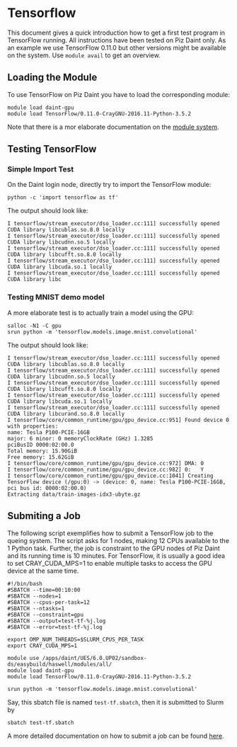 # Tensorflow

This document gives a quick introduction how to get a first test program in
TensorFlow running. All instructions have been tested on Piz Daint only. As an
example we use TensorFlow 0.11.0 but other versions might be available on the
system. Use `module avail` to get an overview.


## Loading the Module

To use TensorFlow on Piz Daint you have to load the corresponding module:

```
module load daint-gpu
module load TensorFlow/0.11.0-CrayGNU-2016.11-Python-3.5.2
```

Note that there is a mor elaborate documentation on the
[module system](https://eth-cscs.github.io/production/getting_started/faq/#software-and-modules).

## Testing TensorFlow

### Simple Import Test
On the Daint login node, directly try to import the TensorFlow module:

```
python -c 'import tensorflow as tf'
```

The output should look like:

```
I tensorflow/stream_executor/dso_loader.cc:111] successfully opened CUDA library libcublas.so.8.0 locally
I tensorflow/stream_executor/dso_loader.cc:111] successfully opened CUDA library libcudnn.so.5 locally
I tensorflow/stream_executor/dso_loader.cc:111] successfully opened CUDA library libcufft.so.8.0 locally
I tensorflow/stream_executor/dso_loader.cc:111] successfully opened CUDA library libcuda.so.1 locally
I tensorflow/stream_executor/dso_loader.cc:111] successfully opened CUDA library libc
```

### Testing MNIST demo model

A more elaborate test is to actually train a model using the GPU:

```
salloc -N1 -C gpu
srun python -m 'tensorflow.models.image.mnist.convolutional'
```

The output should look like:

```
I tensorflow/stream_executor/dso_loader.cc:111] successfully opened CUDA library libcublas.so.8.0 locally
I tensorflow/stream_executor/dso_loader.cc:111] successfully opened CUDA library libcudnn.so.5 locally
I tensorflow/stream_executor/dso_loader.cc:111] successfully opened CUDA library libcufft.so.8.0 locally
I tensorflow/stream_executor/dso_loader.cc:111] successfully opened CUDA library libcuda.so.1 locally
I tensorflow/stream_executor/dso_loader.cc:111] successfully opened CUDA library libcurand.so.8.0 locally
I tensorflow/core/common_runtime/gpu/gpu_device.cc:951] Found device 0 with properties:
name: Tesla P100-PCIE-16GB
major: 6 minor: 0 memoryClockRate (GHz) 1.3285
pciBusID 0000:02:00.0
Total memory: 15.90GiB
Free memory: 15.62GiB
I tensorflow/core/common_runtime/gpu/gpu_device.cc:972] DMA: 0
I tensorflow/core/common_runtime/gpu/gpu_device.cc:982] 0:   Y
I tensorflow/core/common_runtime/gpu/gpu_device.cc:1041] Creating TensorFlow device (/gpu:0) -> (device: 0, name: Tesla P100-PCIE-16GB, pci bus id: 0000:02:00.0)
Extracting data/train-images-idx3-ubyte.gz
```

## Submiting a Job

The following script exemplifies how to submit a TensorFlow job to the
queing system. The script asks for 1 nodes, making 12 CPUs available to the 1
Python task. Further, the job is constraint to the GPU nodes of Piz Daint and its
running time is 10 minutes. For TensorFlow, it is usually a good idea to set
CRAY_CUDA_MPS=1 to enable multiple tasks to access the GPU device at the same
time.

```
#!/bin/bash
#SBATCH --time=00:10:00
#SBATCH --nodes=1
#SBATCH --cpus-per-task=12
#SBATCH --ntasks=1
#SBATCH --constraint=gpu
#SBATCH --output=test-tf-%j.log
#SBATCH --error=test-tf-%j.log

export OMP_NUM_THREADS=$SLURM_CPUS_PER_TASK
export CRAY_CUDA_MPS=1

module use /apps/daint/UES/6.0.UP02/sandbox-ds/easybuild/haswell/modules/all/
module load daint-gpu
module load TensorFlow/0.11.0-CrayGNU-2016.11-Python-3.5.2

srun python -m 'tensorflow.models.image.mnist.convolutional'
```

Say, this sbatch file is named `test-tf.sbatch`, then it is submitted to Slurm by

```
sbatch test-tf.sbatch
```

A more detailed documentation on how to submit a job can be found
[here](/getting_started/running_jobs).
